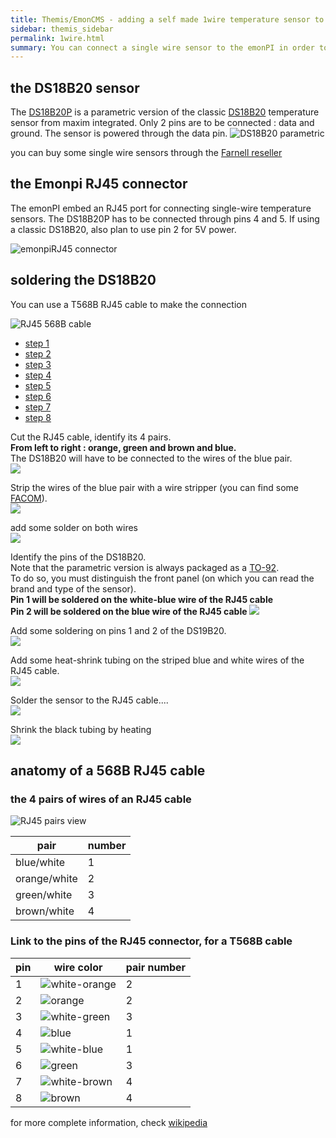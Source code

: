 ```yaml
---
title: Themis/EmonCMS - adding a self made 1wire temperature sensor to the emonPI
sidebar: themis_sidebar
permalink: 1wire.html
summary: You can connect a single wire sensor to the emonPI in order to monitor the temperature inside the Themis main box, which can be in a very hot place...this post explains how to build yourself the sensor from the electronic component, using a RJ45 cable.
---
```


## the DS18B20 sensor
The [DS18B20P](DS18B20-PAR.pdf) is a parametric version of the classic [DS18B20](DS18B20.pdf) temperature sensor from maxim integrated. Only 2 pins are to be connected : data and ground. The sensor is powered through the data pin.
![DS18B20 parametric](DS18B20P.jpg)

you can buy some single wire sensors through the [Farnell reseller](https://fr.farnell.com/maxim-integrated-products/ds18b20-par/capteur-temperature-nv-alarm-3to92/dp/2519162)

## the Emonpi RJ45 connector
The emonPI embed an RJ45 port for connecting single-wire temperature sensors. 
The DS18B20P has to be connected through pins 4 and 5. If using a classic DS18B20, also plan to use pin 2 for 5V power.

![emonpiRJ45 connector](emonpiRJ45connector.jpg)

## soldering the DS18B20
You can use a T568B RJ45 cable to make the connection

![RJ45 568B cable](568B.jpg)

<ul id="profileTabs" class="nav nav-tabs">
    <li class="active"><a href="#a1" data-toggle="tab">step 1</a></li>
    <li><a href="#a2" data-toggle="tab">step 2</a></li>
    <li><a href="#a3" data-toggle="tab">step 3</a></li>
    <li><a href="#a4" data-toggle="tab">step 4</a></li>
    <li><a href="#a5" data-toggle="tab">step 5</a></li>
    <li><a href="#a6" data-toggle="tab">step 6</a></li>
    <li><a href="#a7" data-toggle="tab">step 7</a></li>
    <li><a href="#a8" data-toggle="tab">step 8</a></li>
</ul>

<div class="tab-content">

<div role="tabpanel" class="tab-pane active" id="a1">
<p>Cut the RJ45 cable, identify its 4 pairs.
<br>
<b>From left to right : orange, green and brown and blue.</b>
<br>The DS18B20 will have to be connected to the wires of the blue pair.
<br>
<img src="pages/themis/add1wire/a1_RJ45_blue_pair.png">
</p>
</div>

<div role="tabpanel" class="tab-pane" id="a2">
<p>Strip the wires of the blue pair with a wire stripper (you can find some <a class="card-link" href="https://www.fac18.eu/dz-fr/categorie/electricite">FACOM</a>).
<br>
<img src="pages/themis/add1wire/a2_strip_blue_wires.png">
</p>
</div>

<div role="tabpanel" class="tab-pane" id="a3">
<p>add some solder on both wires<br>
<img src="pages/themis/add1wire/a3_solder_on_blue_wires.png">
</p>
</div>

<div role="tabpanel" class="tab-pane" id="a4">
<p>Identify the pins of the DS18B20. 
<br>
Note that the parametric version is always packaged as a <a href="https://en.wikipedia.org/wiki/TO-92">TO-92</a>.
<br>
To do so, you must distinguish the front panel (on which you can read the brand and type of the sensor).
<br>
<b>Pin 1 will be soldered on the white-blue wire of the RJ45 cable</b>
<br>
<b>Pin 2 will be soldered on the blue wire of the RJ45 cable</b>
<img src="pages/themis/add1wire/a4_TO-92_Front_and_back_view_with_Pin_Numbers.png">
</p>
</div>

<div role="tabpanel" class="tab-pane" id="a5">
<p>Add some soldering on pins 1 and 2 of the DS19B20.
<br>
<img src="pages/themis/add1wire/a5_1wire_sensor_w_solder.png">
</p>
</div>

<div role="tabpanel" class="tab-pane" id="a6">
<p>
Add some heat-shrink tubing on the striped blue and white wires of the RJ45 cable.
<br>
<img src="pages/themis/add1wire/a6_add_heat_shrink.png">
</p>
</div>

<div role="tabpanel" class="tab-pane" id="a7">
<p>
Solder the sensor to the RJ45 cable....
<br>
<img src="pages/themis/add1wire/a7_soldering.png">
</p>
</div> 

<div role="tabpanel" class="tab-pane" id="a7">
<p>
Shrink the black tubing by heating
<br>
<img src="pages/themis/add1wire/a8_shrink_the_tube.png">
</p>
</div> 

</div>



## anatomy of a 568B RJ45 cable

### the 4 pairs of wires of an RJ45 cable

![RJ45 pairs view](ethernet_Pairs.jpg)

pair|number
--|--
blue/white|1
orange/white|2
green/white|3
brown/white|4

### Link to the pins of the RJ45 connector, for a T568B cable

pin|wire color|pair number
--|--|--
1|![white-orange](90px-Wire_white_orange_stripe.svg.png)|2
2|![orange](90px-Wire_orange.svg.png)|2
3|![white-green](90px-Wire_white_green_stripe.svg.png)|3
4|![blue](90px-Wire_blue.svg.png)|1
5|![white-blue](90px-Wire_white_blue_stripe.svg.png)|1
6|![green](Wire_green.svg.png)|3
7|![white-brown](90px-Wire_white_brown_stripe.svg.png)|4
8|![brown](90px-Wire_brown.svg.png)|4

for more complete information, check [wikipedia](https://fr.wikipedia.org/wiki/RJ45)
